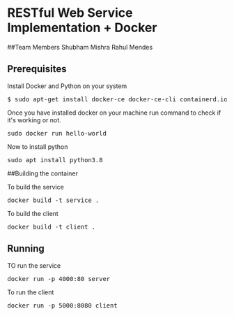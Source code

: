 # RESTful Web Service Implementation + Docker

##Team Members 
Shubham Mishra
Rahul Mendes

## Prerequisites
Install Docker and Python on your system
<pre>$ sudo apt-get install docker-ce docker-ce-cli containerd.io docker-compose-plugin</pre>
Once you have installed docker on your machine run command to check if it's working or not.
<pre>sudo docker run hello-world</pre>
<p>Now to install python</p>
<pre>sudo apt install python3.8</pre>


##Building the container
<p>To build the service</p>
<pre>docker build -t service .</pre>
<p>To build the client</p>
<pre>docker build -t client .</pre>


## Running
<p>TO run the service </p>
<pre>docker run -p 4000:80 server</pre>
<p>To run the client</p> 
<pre>docker run -p 5000:8080 client</pre>
